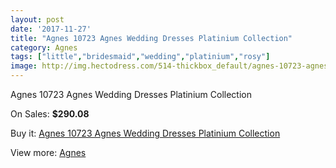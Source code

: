```yaml
---
layout: post
date: '2017-11-27'
title: "Agnes 10723 Agnes Wedding Dresses Platinium Collection"
category: Agnes
tags: ["little","bridesmaid","wedding","platinium","rosy"]
image: http://img.hectodress.com/514-thickbox_default/agnes-10723-agnes-wedding-dresses-platinium-collection.jpg
---
```

Agnes 10723 Agnes Wedding Dresses Platinium Collection

On Sales: **$290.08**
<a href="https://www.hectodress.com/agnes/320-agnes-10723-agnes-wedding-dresses-platinium-collection.html"><amp-img layout="responsive" width="600" height="600" src="//img.hectodress.com/514-thickbox_default/agnes-10723-agnes-wedding-dresses-platinium-collection.jpg" alt="Agnes 10723 Agnes Wedding Dresses Platinium Collection 0" /></a>

Buy it: [Agnes 10723 Agnes Wedding Dresses Platinium Collection](https://www.hectodress.com/agnes/320-agnes-10723-agnes-wedding-dresses-platinium-collection.html "Agnes 10723 Agnes Wedding Dresses Platinium Collection")

View more: [Agnes](https://www.hectodress.com/6-agnes "Agnes")